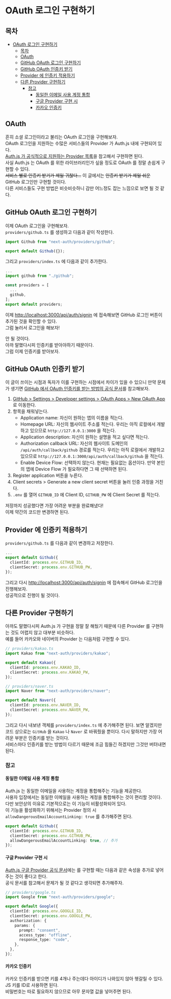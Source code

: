 # OAuth 로그인 구현하기

## 목차

- [OAuth 로그인 구현하기](#oauth-로그인-구현하기)
  - [목차](#목차)
  - [OAuth](#oauth)
  - [GitHub OAuth 로그인 구현하기](#github-oauth-로그인-구현하기)
  - [GitHub OAuth 인증키 받기](#github-oauth-인증키-받기)
  - [Provider 에 인증키 적용하기](#provider-에-인증키-적용하기)
  - [다른 Provider 구현하기](#다른-provider-구현하기)
    - [참고](#참고)
      - [동일한 이메일 사용 계정 통합](#동일한-이메일-사용-계정-통합)
      - [구글 Provider 구현 시](#구글-provider-구현-시)
      - [카카오 인증키](#카카오-인증키)

## OAuth

흔히 소셜 로그인이라고 불리는 OAuth 로그인을 구현해보자.  
OAuth 로그인을 지원하는 수많은 서비스들의 Provider 가 Auth.js 내에 구현되어 있다.  
[Auth.js 가 공식적으로 지원하는 Provider 목록](https://authjs.dev/getting-started/providers)을 참고해서 구현하면 된다.  
사실 Auth.js 는 OAuth 를 위한 라이브러리인가 싶을 정도로 OAuth 를 정말 손쉽게 구현할 수 있다.  
~~서비스 별로 인증키 받기가 제일 귀찮다...~~
이 글에서는 ~~인증키 받기가 제일 쉬운~~ GitHub 로그인만 구현할 것이다.  
다른 서비스들도 구현 방법은 비슷비슷하니 감만 어느정도 잡는 느낌으로 보면 될 것 같다.

## GitHub OAuth 로그인 구현하기

이제 OAuth 로그인을 구현해보자.  
`providers/github.ts` 를 생성하고 다음과 같이 작성한다.

```ts
import Github from "next-auth/providers/github";

export default Github({});
```

그리고 `providers/index.ts` 에 다음과 같이 추가한다.

```ts
...
import github from "./github";

const providers = [
  ...
  github,
];
export default providers;
```

이제 [http://localhost:3000/api/auth/signin](http://localhost:3000/api/auth/signin) 에 접속해보면 GitHub 로그인 버튼이 추가된 것을 확인할 수 있다.  
그럼 눌러서 로그인을 해보자!

안 될 것이다.  
아까 말했다시피 인증키를 받아야하기 때문이다.  
그럼 이제 인증키를 받아보자.

## GitHub OAuth 인증키 받기

이 글이 쓰이는 시점과 독자가 이를 구현하는 시점에서 차이가 있을 수 있으니 만약 문제가 생기면 [GitHub 에서 OAuth 인증키를 받는 방법의 공식 문서](https://docs.github.com/en/apps/oauth-apps/building-oauth-apps/creating-an-oauth-app)를 참고해보자.

1. [GitHub > Settings > Developer settings > OAuth Apps > New OAuth App](https://github.com/settings/applications/new) 로 이동한다.
2. 항목을 채워넣는다.
   - Application name: 자신이 원하는 앱의 이름을 적는다.
   - Homepage URL: 자신의 웹사이트 주소를 적는다. 우리는 아직 로컬에서 개발하고 있으므로 `http://127.0.0.1:3000` 을 적는다.
   - Application description: 자신이 원하는 설명을 적고 싶다면 적는다.
   - Authorization callback URL: 자신의 웹사이트 도메인의 `/api/auth/callback/github` 경로를 적는다. 우리는 아직 로컬에서 개발하고 있으므로 `http://127.0.0.1:3000/api/auth/callback/github` 을 적는다.
   - Enable Device Flow: 선택하지 않는다. 현재는 필요없는 옵션이다. 만약 본인의 앱에 Device Flow 가 필요하다면 그 때 선택하면 된다.
3. Register application 버튼을 누른다.
4. Client secrets > Generate a new client secret 버튼을 눌러 인증 과정을 거친다.
5. `.env` 를 열어 `GITHUB_ID` 에 Client ID, `GITHUB_PW` 에 Client Secret 를 적는다.

저장까지 성공했다면 가장 어려운 부분을 완료해냈다!  
이제 약간의 코드만 변경하면 된다.

## Provider 에 인증키 적용하기

`providers/github.ts` 를 다음과 같이 변경하고 저장한다.

```ts
...
export default Github({
  clientId: process.env.GITHUB_ID,
  clientSecret: process.env.GITHUB_PW,
});
```

그리고 다시 [http://localhost:3000/api/auth/signin](http://localhost:3000/api/auth/signin) 에 접속해서 GitHub 로그인을 진행해보자.  
성공적으로 진행이 될 것이다.

## 다른 Provider 구현하기

아까도 말했다시피 Auth.js 가 구현을 정말 잘 해뒀기 때문에 다른 Provider 를 구현하는 것도 어렵지 않고 대부분 비슷하다.  
예를 들어 카카오와 네이버의 Provider 는 다음처럼 구현할 수 있다.

```ts
// providers/kakao.ts
import Kakao from "next-auth/providers/kakao";

export default Kakao({
  clientId: process.env.KAKAO_ID,
  clientSecret: process.env.KAKAO_PW,
});
```

```ts
// providers/naver.ts
import Naver from "next-auth/providers/naver";

export default Naver({
  clientId: process.env.NAVER_ID,
  clientSecret: process.env.NAVER_PW,
});
```

그리고 다시 내보낸 객체를 `providers/index.ts` 에 추가해주면 된다.
보면 알겠지만 코드 상으로는 `GitHub` 을 `Kakao` 나 `Naver` 로 바꿔줬을 뿐이다.
다시 말하지만 가장 어려운 부분은 인증키를 받는 것이다.  
서비스마다 인증키를 받는 방법이 다르기 때문에 조금 힘들긴 하겠지만 그것만 버텨내면 된다.

### 참고

#### 동일한 이메일 사용 계정 통합

Auth.js 는 동일한 이메일을 사용하는 계정을 통합해주는 기능을 제공한다.  
사용자 입장에서는 동일한 이메일을 사용하는 계정을 통합해주는 것이 편리할 것이다.  
다만 보안상의 이유로 기본적으로는 이 기능이 비활성화되어 있다.  
이 기능을 활성화하기 위해서는 Provider 정의 시 `allowDangerousEmailAccountLinking: true` 를 추가해주면 된다.

```ts
export default Github({
  clientId: process.env.GITHUB_ID,
  clientSecret: process.env.GITHUB_PW,
  allowDangerousEmailAccountLinking: true, // 추가
});
```

#### 구글 Provider 구현 시

[Auth.js 구글 Provider 공식 문서](https://authjs.dev/reference/core/providers/google#notes)에는 를 구현할 때는 다음과 같은 속성을 추가로 넣어주는 것이 좋다고 한다.  
공식 문서를 참고해서 문제가 될 것 같다고 생각되면 추가해주자.

```ts
// providers/google.ts
import Google from "next-auth/providers/google";

export default Google({
  clientId: process.env.GOOGLE_ID,
  clientSecret: process.env.GOOGLE_PW,
  authorization: {
    params: {
      prompt: "consent",
      access_type: "offline",
      response_type: "code",
    },
  },
});
```

#### 카카오 인증키

카카오 인증키를 받으면 키를 4개나 주는데다 아이디가 나와있지 않아 헷갈릴 수 있다.  
JS 키를 ID로 사용하면 된다.  
비밀번호는 따로 필요하지 않으므로 아무 문자열 값을 넣어주면 된다.
